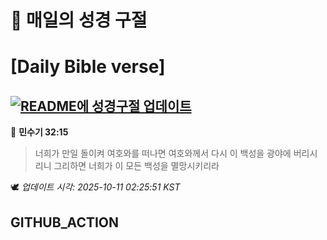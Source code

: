 # 🙏 매일의 성경 구절
# [Daily Bible verse]
## [![README에 성경구절 업데이트](https://github.com/DONGSUKA/first_test/actions/workflows/update-readme-bible.yml/badge.svg)](https://github.com/DONGSUKA/first_test/actions/workflows/update-readme-bible.yml)
<!-- START_BIBLE_VERSE -->
📖 **민수기 32:15**
> 너희가 만일 돌이켜 여호와를 떠나면 여호와께서 다시 이 백성을 광야에 버리시리니 그리하면 너희가 이 모든 백성을 멸망시키리라

🕊️ _업데이트 시각: 2025-10-11 02:25:51 KST_
  <!-- END_BIBLE_VERSE -->
## GITHUB_ACTION

